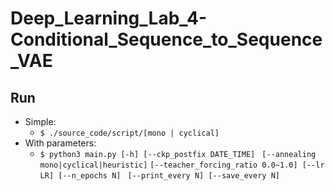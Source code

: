 # Deep_Learning_Lab_4-Conditional_Sequence_to_Sequence_VAE
## Run
* Simple:
    * `$ ./source_code/script/[mono | cyclical]`
* With parameters:
    * `$ python3 main.py [-h] [--ckp_postfix DATE_TIME] `
              `[--annealing mono|cyclical|heuristic]`
              `[--teacher_forcing_ratio 0.0~1.0] [--lr LR] [--n_epochs N]`
              ` [--print_every N] [--save_every N]`
